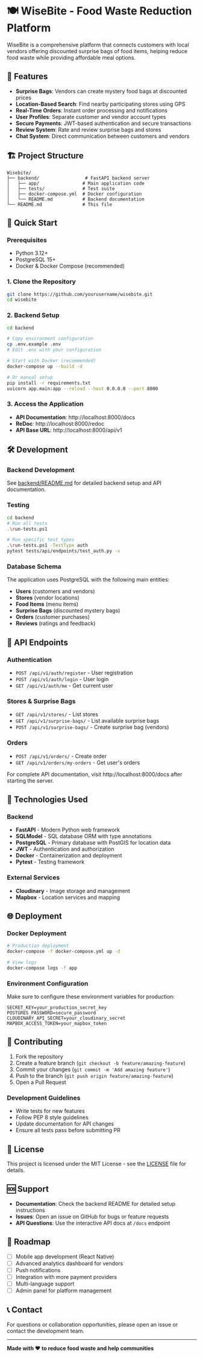 # 🍽️ WiseBite - Food Waste Reduction Platform

WiseBite is a comprehensive platform that connects customers with local vendors offering discounted surprise bags of food items, helping reduce food waste while providing affordable meal options.

## 🌟 Features

- **Surprise Bags**: Vendors can create mystery food bags at discounted prices
- **Location-Based Search**: Find nearby participating stores using GPS
- **Real-Time Orders**: Instant order processing and notifications
- **User Profiles**: Separate customer and vendor account types
- **Secure Payments**: JWT-based authentication and secure transactions
- **Review System**: Rate and review surprise bags and stores
- **Chat System**: Direct communication between customers and vendors

## 🏗️ Project Structure

```
Wisebite/
├── backend/                 # FastAPI backend server
│   ├── app/                # Main application code
│   ├── tests/              # Test suite
│   ├── docker-compose.yml  # Docker configuration
│   └── README.md           # Backend documentation
└── README.md               # This file
```

## 🚀 Quick Start

### Prerequisites

- Python 3.12+
- PostgreSQL 15+
- Docker & Docker Compose (recommended)

### 1. Clone the Repository

```bash
git clone https://github.com/yourusername/wisebite.git
cd wisebite
```

### 2. Backend Setup

```bash
cd backend

# Copy environment configuration
cp .env.example .env
# Edit .env with your configuration

# Start with Docker (recommended)
docker-compose up --build -d

# Or manual setup
pip install -r requirements.txt
uvicorn app.main:app --reload --host 0.0.0.0 --port 8000
```

### 3. Access the Application

- **API Documentation**: http://localhost:8000/docs
- **ReDoc**: http://localhost:8000/redoc
- **API Base URL**: http://localhost:8000/api/v1

## 🛠️ Development

### Backend Development

See [backend/README.md](backend/README.md) for detailed backend setup and API documentation.

### Testing

```bash
cd backend
# Run all tests
.\run-tests.ps1

# Run specific test types
.\run-tests.ps1 -TestType auth
pytest tests/api/endpoints/test_auth.py -v
```

### Database Schema

The application uses PostgreSQL with the following main entities:
- **Users** (customers and vendors)
- **Stores** (vendor locations)
- **Food Items** (menu items)
- **Surprise Bags** (discounted mystery bags)
- **Orders** (customer purchases)
- **Reviews** (ratings and feedback)

## 📱 API Endpoints

### Authentication
- `POST /api/v1/auth/register` - User registration
- `POST /api/v1/auth/login` - User login
- `GET /api/v1/auth/me` - Get current user

### Stores & Surprise Bags
- `GET /api/v1/stores/` - List stores
- `GET /api/v1/surprise-bags/` - List available surprise bags
- `POST /api/v1/surprise-bags/` - Create surprise bag (vendors)

### Orders
- `POST /api/v1/orders/` - Create order
- `GET /api/v1/orders/my-orders` - Get user's orders

For complete API documentation, visit http://localhost:8000/docs after starting the server.

## 🔧 Technologies Used

### Backend
- **FastAPI** - Modern Python web framework
- **SQLModel** - SQL database ORM with type annotations
- **PostgreSQL** - Primary database with PostGIS for location data
- **JWT** - Authentication and authorization
- **Docker** - Containerization and deployment
- **Pytest** - Testing framework

### External Services
- **Cloudinary** - Image storage and management
- **Mapbox** - Location services and mapping

## 🌐 Deployment

### Docker Deployment

```bash
# Production deployment
docker-compose -f docker-compose.yml up -d

# View logs
docker-compose logs -f app
```

### Environment Configuration

Make sure to configure these environment variables for production:

```env
SECRET_KEY=your_production_secret_key
POSTGRES_PASSWORD=secure_password
CLOUDINARY_API_SECRET=your_cloudinary_secret
MAPBOX_ACCESS_TOKEN=your_mapbox_token
```

## 🤝 Contributing

1. Fork the repository
2. Create a feature branch (`git checkout -b feature/amazing-feature`)
3. Commit your changes (`git commit -m 'Add amazing feature'`)
4. Push to the branch (`git push origin feature/amazing-feature`)
5. Open a Pull Request

### Development Guidelines

- Write tests for new features
- Follow PEP 8 style guidelines
- Update documentation for API changes
- Ensure all tests pass before submitting PR

## 📝 License

This project is licensed under the MIT License - see the [LICENSE](LICENSE) file for details.

## 🆘 Support

- **Documentation**: Check the backend README for detailed setup instructions
- **Issues**: Open an issue on GitHub for bugs or feature requests
- **API Questions**: Use the interactive API docs at `/docs` endpoint

## 🎯 Roadmap

- [ ] Mobile app development (React Native)
- [ ] Advanced analytics dashboard for vendors
- [ ] Push notifications
- [ ] Integration with more payment providers
- [ ] Multi-language support
- [ ] Admin panel for platform management

## 📞 Contact

For questions or collaboration opportunities, please open an issue or contact the development team.

---

**Made with ❤️ to reduce food waste and help communities**
